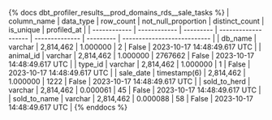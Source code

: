 {% docs dbt_profiler_results__prod_domains_rds__sale_tasks  %}
| column_name  | data_type    | row_count | not_null_proportion | distinct_count | is_unique | profiled_at                 |
| ------------ | ------------ | --------- | ------------------- | -------------- | --------- | --------------------------- |
| db_name      | varchar      | 2,814,462 |            1.000000 |              2 |     False | 2023-10-17 14:48:49.617 UTC |
| animal_id    | varchar      | 2,814,462 |            1.000000 |        2767662 |     False | 2023-10-17 14:48:49.617 UTC |
| type_id      | varchar      | 2,814,462 |            1.000000 |              1 |     False | 2023-10-17 14:48:49.617 UTC |
| sale_date    | timestamp(6) | 2,814,462 |            1.000000 |           1222 |     False | 2023-10-17 14:48:49.617 UTC |
| sold_to_herd | varchar      | 2,814,462 |            0.000061 |             45 |     False | 2023-10-17 14:48:49.617 UTC |
| sold_to_name | varchar      | 2,814,462 |            0.000088 |             58 |     False | 2023-10-17 14:48:49.617 UTC |
{% enddocs %}
